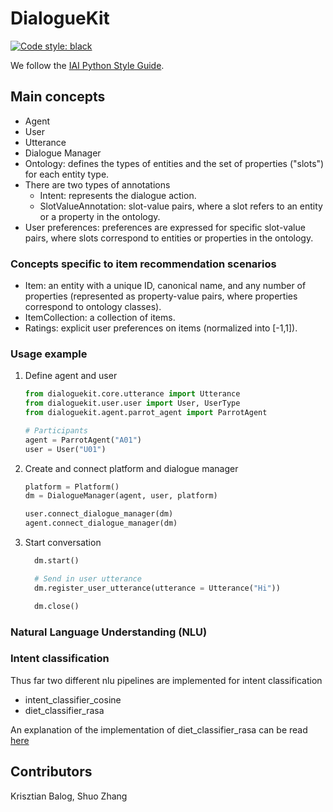 # DialogueKit

[![Code style: black](https://img.shields.io/badge/code%20style-black-000000.svg)](https://github.com/psf/black)

We follow the [IAI Python Style Guide](https://github.com/iai-group/styleguide/tree/master/python).

## Main concepts

* Agent
* User
* Utterance
* Dialogue Manager
* Ontology: defines the types of entities and the set of properties ("slots") for each entity type.
* There are two types of annotations
  * Intent: represents the dialogue action.
  * SlotValueAnnotation: slot-value pairs, where a slot refers to an entity or a property in the ontology.
* User preferences: preferences are expressed for specific slot-value pairs, where slots correspond to entities or properties in the ontology.

### Concepts specific to item recommendation scenarios

* Item: an entity with a unique ID, canonical name, and any number of properties (represented as property-value pairs, where properties correspond to ontology classes).
* ItemCollection: a collection of items.
* Ratings: explicit user preferences on items (normalized into [-1,1]).

### Usage example

1. Define agent and user

    ```python
    from dialoguekit.core.utterance import Utterance
    from dialoguekit.user.user import User, UserType
    from dialoguekit.agent.parrot_agent import ParrotAgent

    # Participants
    agent = ParrotAgent("A01")
    user = User("U01")
    ```

2. Create and connect platform and dialogue manager

    ```python
    platform = Platform()
    dm = DialogueManager(agent, user, platform)

    user.connect_dialogue_manager(dm)
    agent.connect_dialogue_manager(dm)
    ```

3. Start conversation

    ```python
      dm.start()

      # Send in user utterance
      dm.register_user_utterance(utterance = Utterance("Hi"))

      dm.close()
    ```

### Natural Language Understanding (NLU)

### Intent classification

Thus far two different nlu pipelines are implemented for intent classification

* intent_classifier_cosine
* diet_classifier_rasa

An explanation of the implementation of diet_classifier_rasa can be read [here](example.com)

## Contributors

Krisztian Balog, Shuo Zhang
